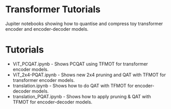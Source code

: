 # Transformer Tutorials

Jupiter notebooks showing how to quantise and compress toy transformer encoder and encoder-decoder models.

# Tutorials

* ViT_PCQAT.ipynb - Shows PCQAT using TFMOT for transformer encoder models.
* ViT_2x4-PQAT.ipynb - Shows new 2x4 pruning and QAT with TFMOT for transformer encoder models.
* translation.ipynb - Shows how to do QAT with TFMOT for encoder-decoder models.
* translation_PQAT.ipynb -  Shows how to apply pruning & QAT with TFMOT for encoder-decoder models.
